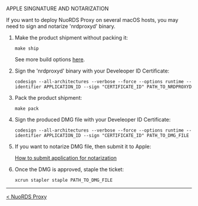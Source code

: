 APPLE SINGNATURE AND NOTARIZATION  

If you want to deploy NuoRDS Proxy on several macOS hosts, you may need to sign and notarize 'nrdproxyd' binary.  

1. Make the product shipment without packing it: 
  
   ```  
   make ship  
   ```  
  
   See more build options [here](BUILD.md).  
  
2. Sign the 'nrdproxyd' binary with your Develeoper ID Certificate:  
  
   ```  
   codesign --all-architectures --verbose --force --options runtime --identifier APPLICATION_ID --sign "CERTIFICATE_ID" PATH_TO_NRDPROXYD  
   ```  
  
3. Pack the product shipment:
  
   ```  
   make pack  
   ```  
  
4. Sign the produced DMG file with your Develeoper ID Certificate:  
  
   ```  
   codesign --all-architectures --verbose --force --options runtime --identifier APPLICATION_ID --sign "CERTIFICATE_ID" PATH_TO_DMG_FILE  
   ``` 
    
5. If you want to notarize DMG file, then submit it to Apple:  
  
   [How to submit application for notarization](https://developer.apple.com/documentation/xcode/notarizing_macos_software_before_distribution)  
  
6. Once the DMG is approved, staple the ticket:
     
   ```  
   xcrun stapler staple PATH_TO_DMG_FILE  
   ```  
  
------------------------------  
[< NuoRDS Proxy](README.md) 